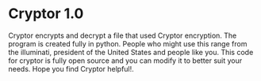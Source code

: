 # Cryptor 1.0

Cryptor encrypts and decrypt a file that used Cryptor encryption. The program is created fully in python.
People who might use this range from the illuminati, president of the United States and people like you. 
This code for cryptor is fully open source and you can modify it to better suit your needs. 
Hope you find Cryptor helpful!.

